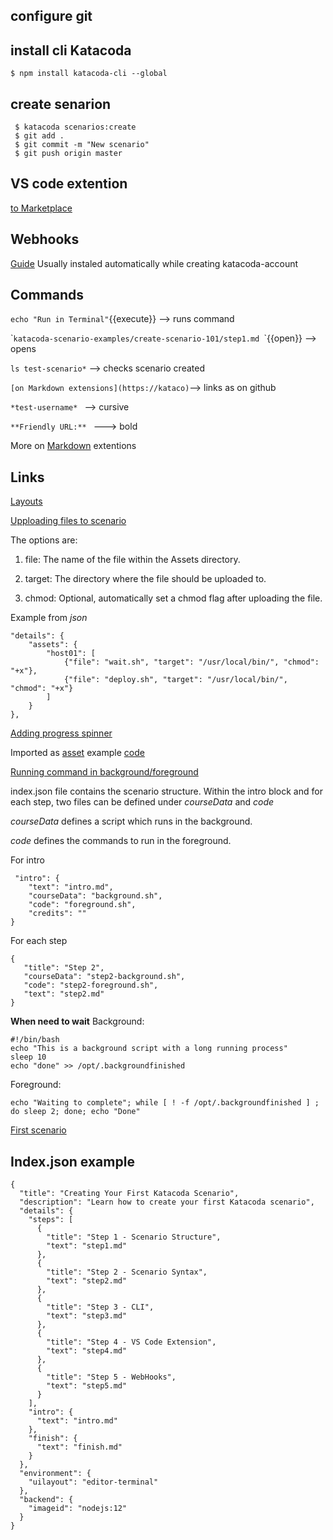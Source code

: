 ## configure git

## install cli Katacoda
`$ npm install katacoda-cli --global`

## create senarion
```
 $ katacoda scenarios:create
 $ git add .
 $ git commit -m "New scenario"
 $ git push origin master
````

## VS code extention
[to Marketplace](https://marketplace.visualstudio.com/items?itemName=Katacoda.vscode)

## Webhooks
[Guide](https://www.katacoda.community/author-profile.html#github) Usually instaled automatically while creating katacoda-account

## Commands
`echo "Run in Terminal"`{{execute}} --> runs command

\``katacoda-scenario-examples/create-scenario-101/step1.md `\`{{open}} --> opens

`ls test-scenario*` --> checks scenario created

`[on Markdown extensions](https://kataco)`--> links as on github

`*test-username* ` --> cursive

`**Friendly URL:** ` ---> bold

More on [Markdown](https://katacoda.com/scenario-examples/scenarios/markdown-extensions) extentions


## Links
[Layouts](https://katacoda.com/scenario-examples/courses/uilayouts)


[Upploading files to scenario](https://katacoda.com/scenario-examples/scenarios/upload-assets)

The options are:

1) file: The name of the file within the Assets directory.

2) target: The directory where the file should be uploaded to.

3) chmod: Optional, automatically set a chmod flag after uploading the file.

Example from *json*

```
"details": {
    "assets": {
        "host01": [
            {"file": "wait.sh", "target": "/usr/local/bin/", "chmod": "+x"},
            {"file": "deploy.sh", "target": "/usr/local/bin/", "chmod": "+x"}
        ]
    }
},
```

[Adding progress spinner](https://katacoda.com/scenario-examples/scenarios/displaying-progress-spinner)

Imported as [asset](https://github.com/katacoda/scenario-examples/blob/master/displaying-progress-spinner/assets/wait.sh) example [code](https://github.com/katacoda/scenario-examples/tree/master/displaying-progress-spinner)

[Running command in background/foreground](https://katacoda.com/scenario-examples/scenarios/run-commands-automatically)

 index.json file contains the scenario structure. Within the intro block and for each step, two files can be defined under *courseData* and *code*
 
 *courseData* defines a script which runs in the background.

 *code* defines the commands to run in the foreground.
 
For intro 
```
 "intro": {
    "text": "intro.md",
    "courseData": "background.sh",
    "code": "foreground.sh",
    "credits": ""
} 
```
 
 For each step  
 ```
 {
    "title": "Step 2",
    "courseData": "step2-background.sh",
    "code": "step2-foreground.sh",
    "text": "step2.md"
} 
```
**When need to wait**
Background:
```
#!/bin/bash
echo "This is a background script with a long running process"
sleep 10
echo "done" >> /opt/.backgroundfinished
```
 Foreground:
```
echo "Waiting to complete"; while [ ! -f /opt/.backgroundfinished ] ; do sleep 2; done; echo "Done"
```
 


[First scenario](https://katacoda.com/scenario-examples/scenarios/create-scenario-101)

## Index.json example
```
{
  "title": "Creating Your First Katacoda Scenario",
  "description": "Learn how to create your first Katacoda scenario",
  "details": {
    "steps": [
      {
        "title": "Step 1 - Scenario Structure",
        "text": "step1.md"
      },
      {
        "title": "Step 2 - Scenario Syntax",
        "text": "step2.md"
      },
      {
        "title": "Step 3 - CLI",
        "text": "step3.md"
      },
      {
        "title": "Step 4 - VS Code Extension",
        "text": "step4.md"
      },
      {
        "title": "Step 5 - WebHooks",
        "text": "step5.md"
      }
    ],
    "intro": {
      "text": "intro.md"
    },
    "finish": {
      "text": "finish.md"
    }
  },
  "environment": {
    "uilayout": "editor-terminal"
  },
  "backend": {
    "imageid": "nodejs:12"
  }
}
```


